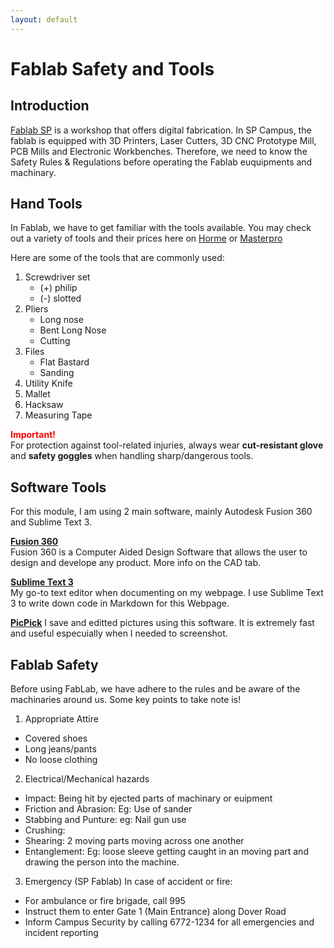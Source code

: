 ```yaml
---
layout: default
---
```


# Fablab Safety and Tools
## Introduction 
[Fablab SP](https://fablabs.io/labs/fablabsp) is a workshop that offers digital fabrication. In SP Campus, the fablab is equipped with 3D Printers, Laser Cutters, 3D CNC Prototype Mill, PCB Mills and Electronic Workbenches. Therefore, we need to know the Safety Rules & Regulations before operating the Fablab euquipments and machinary.

## Hand Tools
In Fablab, we have to get familiar with the tools available. You may check out a variety of tools and their prices here on [Horme](https://www.horme.com.sg/) or [Masterpro](https://www.masterpro.com.sg/) 

Here are some of the tools that are commonly used:

1. Screwdriver set
	- (+) philip
	- (-) slotted  
2. Pliers
	- Long nose 
	- Bent Long Nose
	- Cutting  
3. Files
	- Flat Bastard
	- Sanding  
4. Utility Knife    
5. Mallet 
6. Hacksaw
7. Measuring Tape  

<span style="color:red"> **Important!** </span>  
For protection against tool-related injuries, always wear **cut-resistant glove** and **safety goggles** when handling sharp/dangerous tools.


## Software Tools
For this module, I am using 2 main software, mainly Autodesk Fusion 360 and Sublime Text 3.

[**Fusion 360**](https://www.autodesk.com/products/fusion-360/students-teachers-educators)  
Fusion 360 is a Computer Aided Design Software that allows the user to design and develope any product. More info on the CAD tab.

[**Sublime Text 3**](https://www.sublimetext.com)  
My go-to text editor when documenting on my webpage. I use Sublime Text 3 to write down code in Markdown for this Webpage.

[**PicPick**](https://picpick.app/en/)
I save and editted pictures using this software. It is extremely fast and useful especuially when I needed to screenshot. 

## Fablab Safety
Before using FabLab, we have adhere to the rules and be aware of the machinaries around us. 
Some key points to take note is!

1. Appropriate Attire
- Covered shoes
- Long jeans/pants
- No loose clothing

2. Electrical/Mechanical hazards
- Impact: Being hit by ejected parts of machinary or euipment
- Friction and Abrasion: Eg: Use of sander
- Stabbing and  Punture: eg: Nail gun use
- Crushing: 
- Shearing: 2 moving parts moving across one another
- Entanglement: Eg: loose sleeve getting caught in an moving part and drawing the person into the machine.

3. Emergency (SP Fablab)
In case of accident or fire: 
- For ambulance or fire brigade, call 995
- Instruct them to enter Gate 1 (Main Entrance) along Dover Road
- Inform Campus Security by calling 6772-1234 for all emergencies and incident reporting



